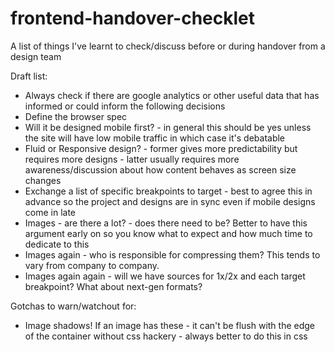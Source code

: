 # frontend-handover-checklet
A list of things I've learnt to check/discuss before or during handover from a design team

Draft list:

- Always check if there are google analytics or other useful data that has informed or could inform the following decisions
- Define the browser spec
- Will it be designed mobile first? - in general this should be yes unless the site will have low mobile traffic in which case it's debatable
- Fluid or Responsive design? - former gives more predictability but requires more designs - latter usually requires more awareness/discussion about how content behaves as screen size changes
- Exchange a list of specific breakpoints to target - best to agree this in advance so the project and designs are in sync even if mobile designs come in late
- Images - are there a lot? - does there need to be? Better to have this argument early on so you know what to expect and how much time to dedicate to this
- Images again - who is responsible for compressing them? This tends to vary from company to company.
- Images again again - will we have sources for 1x/2x and each target breakpoint? What about next-gen formats?

Gotchas to warn/watchout for:

- Image shadows! If an image has these - it can't be flush with the edge of the container without css hackery - always better to do this in css
